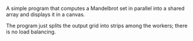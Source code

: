 A simple program that computes a Mandelbrot set in parallel into a
shared array and displays it in a canvas.

The program just splits the output grid into strips among the workers;
there is no load balancing.

